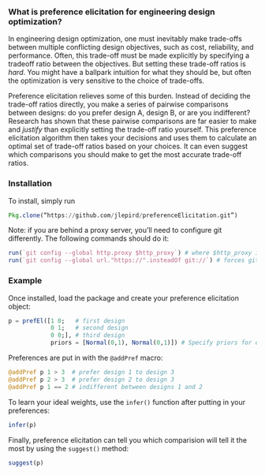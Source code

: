 ### What is preference elicitation for engineering design optimization?
In engineering design optimization, one must inevitably make trade-offs between multiple conflicting design objectives, such as cost, reliability, and performance. Often, this trade-off must be made explicitly by specifying a tradeoff ratio between the objectives. But setting these trade-off ratios is *hard*.  You might have a ballpark intuition for what they should be, but often the optimization is very sensitive to the choice of trade-offs. 

Preference elicitation relieves some of this burden. Instead of deciding the trade-off ratios directly, you make a series of pairwise comparisons between designs: do you prefer design A, design B, or are you indifferent? Research has shown that these pairwise comparisons are far easier to make and *justify* than explicitly setting the trade-off ratio yourself.  This preference elicitation algorithm then takes your decisions and uses them to calculate an optimal set of trade-off ratios based on your choices. It can even suggest which comparisons you should make to get the most accurate trade-off ratios. 

### Installation
To install, simply run 
```julia
Pkg.clone(“https://github.com/jlepird/preferenceElicitation.git”)
```
Note: if you are behind a proxy server, you’ll need to configure git differently. The following commands should do it:
```julia
run(`git config --global http.proxy $http_proxy`) # where $http_proxy is your proxy server
run(`git config --global url."https://".insteadOf git://`) # forces git to use https
```

### Example 
Once installed, load the package and create your preference elicitation object:
```julia
p = prefEl([1 0;   # first design
            0 1;   # second design
            0 0;], # third design
            priors = [Normal(0,1), Normal(0,1)]) # Specify priors for each variable to be Guassian with mean 0 and variance 1
```
Preferences are put in with the ```@addPref``` macro:
```julia
@addPref p 1 > 3  # prefer design 1 to design 3
@addPref p 2 > 3  # prefer design 2 to design 3
@addPref p 1 == 2 # indifferent between designs 1 and 2
```
To learn your ideal weights, use the ```infer()``` function after putting in your preferences:
```julia
infer(p)
```
Finally, preference elicitation can tell you which comparision will tell it the most by using the ```suggest()``` method:
```julia
suggest(p)
```
